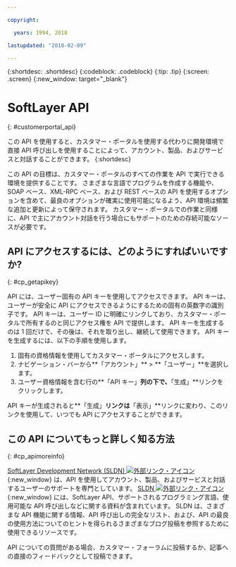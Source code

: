 ```yaml
---

copyright:

  years: 1994, 2018

lastupdated: "2018-02-09"

---
```


{:shortdesc: .shortdesc}
{:codeblock: .codeblock}
{:tip: .tip}
{:screen: .screen}
{:new_window: target="_blank"}


# SoftLayer API
{: #customerportal_api}

この API を使用すると、カスタマー・ポータルを使用する代わりに開発環境で直接 API 呼び出しを使用することによって、アカウント、製品、およびサービスと対話することができます。
{:shortdesc}

この API の目標は、カスタマー・ポータルのすべての作業を API で実行できる環境を提供することです。 さまざまな言語でプログラムを作成する機能や、SOAP ベース、XML-RPC ベース、および REST ベースの API を使用するオプションを含めて、最良のオプションが確実に使用可能になるよう、API 環境は頻繁な追加と更新によって保守されます。 カスタマー・ポータルでの作業と同様に、API で主にアカウント対話を行う場合にもサポートのための存続可能なソースが必要です。

## API にアクセスするには、どのようにすればいいですか?
{: #cp_getapikey}

API には、ユーザー固有の API キーを使用してアクセスできます。 API キーは、ユーザーが安全に API にアクセスできるようにするための固有の英数字の識別子です。 API キーは、ユーザー ID に明確にリンクしており、カスタマー・ポータルで所有するのと同じアクセス権を API で提供します。 API キーを生成するのは 1 回だけで、その後は、それを取り出し、継続して使用できます。 API キーを生成するには、以下の手順を使用します。

1. 固有の資格情報を使用してカスタマー・ポータルにアクセスします。
2. ナビゲーション・バーから**「アカウント」** > **「ユーザー」**を選択します。
3. ユーザー資格情報を含む行の**「API キー」**列の下で、**「生成」**リンクをクリックします。

API キーが生成されると**「生成」**リンクは**「表示」**リンクに変わり、このリンクを使用して、いつでも API にアクセスすることができます。

## この API についてもっと詳しく知る方法
{: #cp_apimoreinfo}

[SoftLayer Development Network (SLDN) ![外部リンク・アイコン](../icons/launch-glyph.svg)](http://sldn.softlayer.com/){:new_window} は、API を使用してアカウント、製品、およびサービスと対話するユーザーのサポートを専門としています。 [SLDN ![外部リンク・アイコン](../icons/launch-glyph.svg)](http://sldn.softlayer.com/){:new_window} には、SoftLayer API、サポートされるプログラミング言語、使用可能な API 呼び出しなどに関する資料が含まれています。 SLDN は、さまざまな API 機能に関する情報、API 呼び出しの完全なリスト、および、API の最良の使用方法についてのヒントを得られるさまざまなブログ投稿を参照するために使用できるリソースです。


API についての質問がある場合、カスタマー・フォーラムに投稿するか、記事への直接のフィードバックとして投稿できます。
